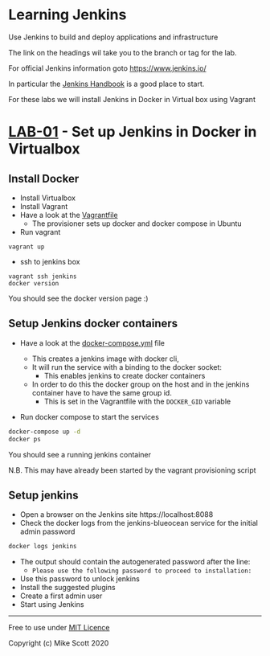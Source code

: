 # Learning Jenkins 
Use Jenkins to build and deploy applications and infrastructure

The link on the headings wil take you to the branch or tag for the lab.

For official Jenkins information goto https://www.jenkins.io/
  

In particular the [Jenkins Handbook](https://www.jenkins.io/doc/book/) is a good place to start.

For these labs we will install Jenkins in Docker in Virtual box using Vagrant

# [LAB-01](../../tree/LAB-01) - Set up Jenkins in Docker in Virtualbox
## Install Docker
* Install Virtualbox 
* Install Vagrant
* Have a look at the [Vagrantfile](Vagrantfile)
    * The provisioner sets up docker and docker compose in Ubuntu
* Run vagrant
```
vagrant up
```
* ssh to jenkins box
```
vagrant ssh jenkins
docker version
```
You should see the docker version page :)

## Setup Jenkins docker containers
* Have a look at the [docker-compose.yml](docker-compose.yml) file
  * This creates a jenkins image with docker cli, 
  * It will run the service with a binding to the docker socket:
    * This enables jenkins to create docker containers
  * In order to do this the docker group on the host and in the jenkins container have to have the same group id.
    * This is set in the Vagrantfile with the `DOCKER_GID` variable

* Run docker compose to start the services
``` bash
docker-compose up -d
docker ps
```
You should see a running jenkins container

N.B. This may have already been started by the vagrant provisioning script

## Setup jenkins
* Open a browser on the Jenkins site https://localhost:8088
* Check the docker logs from the jenkins-blueocean service for the initial admin password
``` bash
docker logs jenkins
```
* The output should contain the autogenerated password after the line:
  * `Please use the following password to proceed to installation:`
* Use this password to unlock jenkins
* Install the suggested plugins
* Create a first admin user
* Start using Jenkins


---
Free to use under [MIT Licence](./LICENCE)

Copyright (c) Mike Scott 2020
